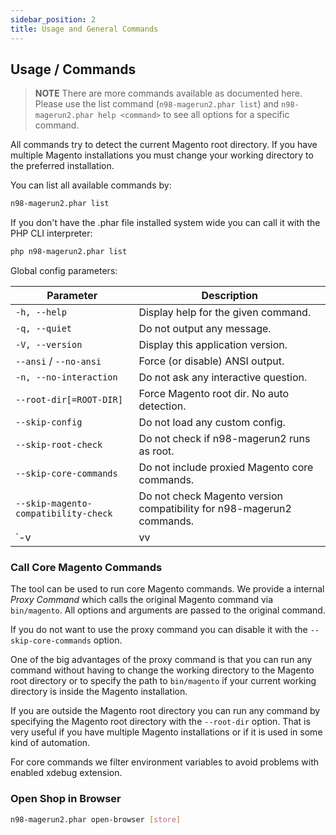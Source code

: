 ```yaml
---
sidebar_position: 2
title: Usage and General Commands
---
```

## Usage / Commands

> **NOTE** There are more commands available as documented here. Please use the list command (`n98-magerun2.phar list`) and `n98-magerun2.phar help <command>` to see all options for a specific command.

All commands try to detect the current Magento root directory. If you
have multiple Magento installations you must change your working
directory to the preferred installation.

You can list all available commands by:

```sh
n98-magerun2.phar list
```

If you don't have the .phar file installed system wide you can call it
with the PHP CLI interpreter:

```sh
php n98-magerun2.phar list
```

Global config parameters:

| Parameter                            | Description                                                                 |
|--------------------------------------|-----------------------------------------------------------------------------|
| `-h, --help`                         | Display help for the given command.                                         |
| `-q, --quiet`                        | Do not output any message.                                                  |
| `-V, --version`                      | Display this application version.                                           |
| `--ansi` / `--no-ansi`               | Force (or disable) ANSI output.                                             |
| `-n, --no-interaction`               | Do not ask any interactive question.                                        |
| `--root-dir[=ROOT-DIR]`              | Force Magento root dir. No auto detection.                                  |
| `--skip-config`                      | Do not load any custom config.                                              |
| `--skip-root-check`                  | Do not check if n98-magerun2 runs as root.                                  |
| `--skip-core-commands`               | Do not include proxied Magento core commands.                               |
| `--skip-magento-compatibility-check` | Do not check Magento version compatibility for n98-magerun2 commands.       |
| `-v|vv|vvv, --verbose`               | Increase the verbosity of messages (1 for normal, 2 for verbose, 3 for debug).|

### Call Core Magento Commands

The tool can be used to run core Magento commands. We provide a internal *Proxy Command* which calls
the original Magento command via `bin/magento`.
All options and arguments are passed to the original command.

If you do not want to use the proxy command you can disable it with the `--skip-core-commands` option.

One of the big advantages of the proxy command is that you can run any command without having to change the working
directory to the Magento root directory
or to specify the path to `bin/magento` if your current working directory is inside the Magento installation.

If you are outside the Magento root directory you can run any command by specifying the Magento root directory with
the `--root-dir` option.
That is very useful if you have multiple Magento installations or if it is used in some kind of automation.

For core commands we filter environment variables to avoid problems with enabled xdebug extension.

### Open Shop in Browser

```sh
n98-magerun2.phar open-browser [store]
```
